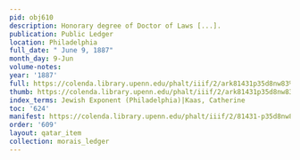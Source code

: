 ```yaml
---
pid: obj610
description: Honorary degree of Doctor of Laws [...].
publication: Public Ledger
location: Philadelphia
full_date: " June 9, 1887"
month_day: 9-Jun
volume-notes:
year: '1887'
full: https://colenda.library.upenn.edu/phalt/iiif/2/ark81431p35d8nw83%2FSHA256E-s6968584--a88905e155953925a70bde52809556c88bbe69bdc64b323833215add63e9bc7a.jpeg/full/3500,/0/default.jpg
thumb: https://colenda.library.upenn.edu/phalt/iiif/2/ark81431p35d8nw83%2FSHA256E-s6968584--a88905e155953925a70bde52809556c88bbe69bdc64b323833215add63e9bc7a.jpeg/full/!200,200/0/default.jpg
index_terms: Jewish Exponent (Philadelphia)|Kaas, Catherine
toc: '624'
manifest: https://colenda.library.upenn.edu/phalt/iiif/2/81431-p35d8nw83/manifest
order: '609'
layout: qatar_item
collection: morais_ledger
---
```

